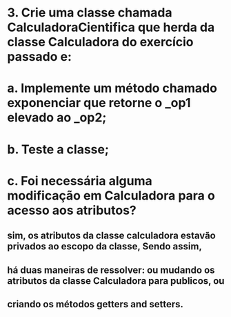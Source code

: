 # 3. Crie uma classe chamada CalculadoraCientifica que herda da classe Calculadora  do exercício passado e: 
# a. Implemente um método chamado exponenciar que retorne o _op1 elevado  ao _op2; 
# b. Teste a classe; 
# c. Foi necessária alguma modificação em Calculadora para o acesso aos  atributos? 
## sim, os atributos da classe calculadora estavão privados ao escopo da classe, Sendo assim,
##  há duas maneiras de ressolver: ou mudando os atributos da classe Calculadora para publicos, ou
## criando os métodos getters and setters.

